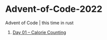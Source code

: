 # Advent-of-Code-2022

Advent of Code | this time in rust

1. [Day 01 – Calorie Counting](day-01/README.md)
